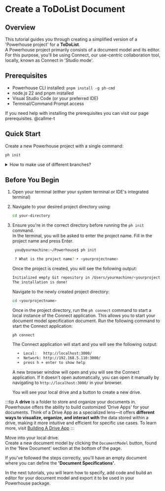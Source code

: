 # Create a ToDoList Document

## Overview
This tutorial guides you through creating a simplified version of a 'Powerhouse project' for a **ToDoList**.   
A Powerhouse project primarily consists of a document model and its editor.   
For this purpose, you'll be using Connect, our use-centric collaboration tool, locally, known as Connect in 'Studio mode'.

## Prerequisites
- Powerhouse CLI installed: `pnpm install -g ph-cmd`
- node.js 22 and pnpm installed
- Visual Studio Code (or your preferred IDE)
- Terminal/Command Prompt access

If you need help with installing the prerequisites you can visit our page prerequisites. @callme-t

## Quick Start
Create a new Powerhouse project with a single command:
```bash
ph init
```
<details>
<summary> How to make use of different branches? </summary>

When installing or using the Powerhouse CLI commands you are able to make use of the dev & staging branches.   
These branches contain more experimental features then the latest stable release the PH CLI uses by default.   
They can be used to get access to a bugfix or features under development.

| Command | Description |
|---------|-------------|
| **pnpm install -g ph-cmd** | Install latest stable version |
| **pnpm install -g ph-cmd@dev** | Install development version |
| **pnpm install -g ph-cmd@staging** | Install staging version |
| **ph init** | Use latest stable version of the boilerplate |
| **ph init --dev** | Use development version of the boilerplate |
| **ph init --staging** | Use staging version of the boilerplate |
| **ph use** | Switch all dependencies to latest production versions |
| **ph use dev** | Switch all dependencies to development versions |
| **ph use prod** | Switch all dependencies to production versions |

Please be aware that these versions can contain bugs and experimental features that aren't fully tested.
</details>

## Before You Begin
1. Open your terminal (either your system terminal or IDE's integrated terminal)
2. Navigate to your desired project directory using:

   ```bash
   cd your-directory
   ```
3. Ensure you're in the correct directory before running the `ph init` command.  
In the terminal, you will be asked to enter the project name. Fill in the project name and press Enter.
   ```bash
    you@yourmachine:~/Powerhouse$ ph init

    ? What is the project name? ‣ <yourprojectname>
    ```	

    Once the project is created, you will see the following output:
    ```bash
    Initialized empty Git repository in /Users/yourmachine/<yourprojectname>/.git/
    The installation is done! 
    ```

    Navigate to the newly created project directory:
    ```bash
    cd <yourprojectname>
    ```
    Once in the project directory, run the `ph connect` command to start a local instance of the Connect application. This allows you to start your document model specification document.
    Run the following command to start the Connect application:

    ```bash
    ph connect
    ```

    The Connect application will start and you will see the following output:

    ```bash
      ➜  Local:   http://localhost:3000/
      ➜  Network: http://192.168.5.110:3000/
      ➜  press h + enter to show help
    ```

    A new browser window will open and you will see the Connect application. If it doesn't open automatically, you can open it manually by navigating to `http://localhost:3000/` in your browser.

    You will see your local drive and a button to create a new drive. 

:::tip
A **drive** is a folder to store and organize your documents in. Powerhouse offers the ability to build customized 'Drive Apps' for your documents. Think of a Drive App as a specialized lens—it offers **different ways to visualize, organize, and interact with** the data stored within a drive, making it more intuitive and efficient for specific use cases. To learn more, visit [Building A Drive App](/academy/MasteryTrack/BuildingUserExperiences/BuildingADriveExplorer)
:::

Move into your local drive.   
Create a new document model by clicking the `DocumentModel` button, found in the 'New Document' section at the bottom of the page. 

If you've followed the steps correctly, you'll have an empty document where you can define the **'Document Specifications'**.

In the next tutorials, you will learn how to specify, add code and build an editor for your document model and export it to be used in your Powerhouse package. 
